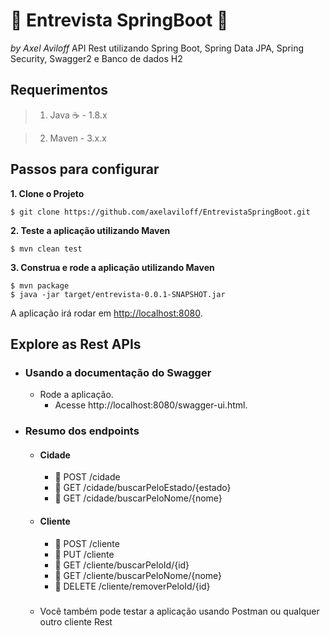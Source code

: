 # :rocket: Entrevista SpringBoot :rocket:
*by Axel Aviloff*
API Rest utilizando Spring Boot, Spring Data JPA, Spring Security, Swagger2 e Banco de dados H2

## Requerimentos

> 1. Java :coffee: - 1.8.x

> 2. Maven - 3.x.x

## Passos para configurar

**1. Clone o Projeto**

```shell
$ git clone https://github.com/axelaviloff/EntrevistaSpringBoot.git
```

**2. Teste a aplicação utilizando Maven**
```shell
$ mvn clean test

```

**3. Construa e rode a aplicação utilizando Maven**

```shell
$ mvn package
$ java -jar target/entrevista-0.0.1-SNAPSHOT.jar
```

A aplicação irá rodar em <http://localhost:8080>.

## Explore as Rest APIs
* ### Usando a documentação do Swagger
   *  Rode a aplicação.
      * Acesse http://localhost:8080/swagger-ui.html.
      
* ### Resumo dos endpoints
   *  #### Cidade
       * :green_book: POST /cidade
       * :blue_book: GET /cidade/buscarPeloEstado/{estado}
       * :blue_book: GET /cidade/buscarPeloNome/{nome}

  *  #### Cliente
       * :green_book: POST /cliente
       * :orange_book: PUT /cliente
       * :blue_book: GET /cliente/buscarPeloId/{id}
       * :blue_book: GET /cliente/buscarPeloNome/{nome}
       * :closed_book: DELETE /cliente/removerPeloId/{id}
   #####
   * Você também pode testar a aplicação usando Postman ou qualquer outro cliente Rest

